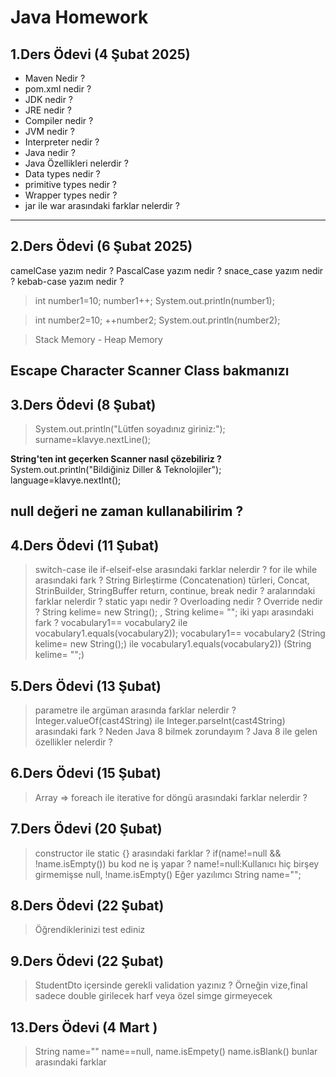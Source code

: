 # Java Homework

## 1.Ders Ödevi (4 Şubat 2025)
- Maven Nedir ?
- pom.xml nedir ?
- JDK  nedir ?
- JRE  nedir ?
- Compiler  nedir ?
- JVM  nedir ?
- Interpreter nedir ?
- Java nedir ?
- Java Özellikleri nelerdir ?
- Data types  nedir ?
- primitive types  nedir ?
- Wrapper types nedir ?
- jar ile war arasındaki farklar nelerdir ?
---

## 2.Ders Ödevi (6 Şubat 2025)
camelCase yazım nedir ?
PascalCase yazım nedir ?
snace_case yazım nedir ?
kebab-case yazım nedir ?


> int number1=10;
> number1++;
> System.out.println(number1);

> int number2=10;
> ++number2;
> System.out.println(number2);

> Stack Memory - Heap Memory

Escape Character
Scanner Class bakmanızı
---

## 3.Ders Ödevi (8 Şubat)
> System.out.println("Lütfen soyadınız giriniz:");
> surname=klavye.nextLine();

**String'ten int geçerken Scanner nasıl çözebiliriz ?**
System.out.println("Bildiğiniz Diller & Teknolojiler");
language=klavye.nextInt();

null değeri ne zaman kullanabilirim ?
---

## 4.Ders Ödevi (11 Şubat)
> switch-case ile if-elseif-else arasındaki farklar nelerdir ?
> for ile while arasındaki fark ?
> String Birleştirme (Concatenation) türleri, Concat, StrinBuilder, StringBuffer
> return, continue, break nedir ? aralarındaki farklar nelerdir ?
> static yapı nedir ?
> Overloading nedir ?
> Override nedir ?
> String kelime= new String(); , String kelime= "";  iki yapı arasındaki fark ?
> vocabulary1== vocabulary2 ile vocabulary1.equals(vocabulary2));
> vocabulary1== vocabulary2 (String kelime= new String();) 
> ile vocabulary1.equals(vocabulary2)) (String kelime= "";)

## 5.Ders Ödevi (13 Şubat)
> parametre ile argüman arasında farklar nelerdir ?
> Integer.valueOf(cast4String) ile  Integer.parseInt(cast4String) arasındaki fark ?
> Neden Java 8 bilmek zorundayım ?
> Java 8 ile gelen özellikler nelerdir ?
>

## 6.Ders Ödevi (15 Şubat)
> Array => foreach ile iterative for döngü arasındaki farklar nelerdir ?


## 7.Ders Ödevi (20 Şubat)
> constructor ile static {} arasındaki farklar ?
> if(name!=null && !name.isEmpty())  bu kod ne iş yapar ?
> name!=null:Kullanıcı hiç birşey girmemişse null,  !name.isEmpty() Eğer yazılımcı String name="";
> 
 
## 8.Ders Ödevi (22 Şubat)
> Öğrendiklerinizi test ediniz 

## 9.Ders Ödevi (22 Şubat)
> StudentDto içersinde gerekli validation yazınız ? Örneğin vize,final sadece double girilecek harf veya özel simge girmeyecek
>


## 13.Ders Ödevi (4 Mart )
> String name=""      name==null,  name.isEmpety()  name.isBlank() bunlar arasındaki farklar
